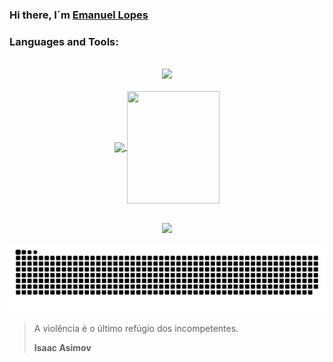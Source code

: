 ### Hi there, I´m <a href="https://github.com/lopessx">Emanuel Lopes</a>

### Languages and Tools:

<br>
  <div align="center">
    <img src="https://github-readme-stats.vercel.app/api/top-langs/?username=lopessx&theme=chartreuse-dark" width="300em"/>
  </div>
<br>

<div align="center">
  <a href="https://github.com/lopessx">
  <img height="180em"   align="center" src="https://github-readme-stats.vercel.app/api?username=lopessx&show_icons=true&theme=chartreuse-dark&include_all_commits=true&count_private=true"/>
  <img align="center" width="148" height="180" src="https://media.giphy.com/media/3oz8xQ6746bq8fjBBu/source.gif">
</div>
 <br>
<div  align="center"> 

  <a href="https://www.linkedin.com/in/jos%C3%A9-emanuel-478899143/" target="_blank"><img src="https://img.shields.io/badge/-LinkedIn-%230077B5?style=for-the-badge&logo=linkedin&logoColor=white" target="_blank"></a>

 
  ![Snake animation](https://github.com/ellen2121/ellen2121/blob/output/github-contribution-grid-snake.svg)
 
</div>

> A violência é o último refúgio dos incompetentes.
>
> <b>Isaac Asimov<b>
